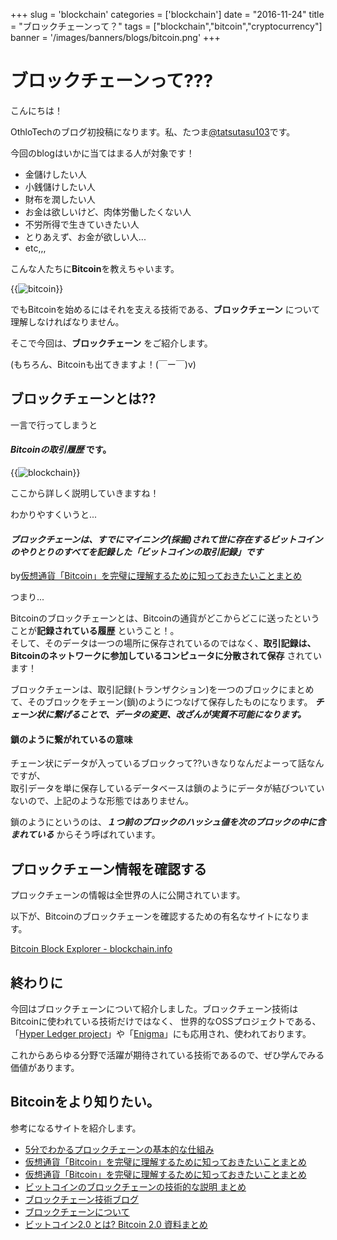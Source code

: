 +++
slug = 'blockchain'
categories = ['blockchain']
date = "2016-11-24"
title = "ブロックチェーンって？"
tags = ["blockchain","bitcoin","cryptocurrency"]
banner = '/images/banners/blogs/bitcoin.png'
+++

# ブロックチェーンって???

こんにちは！

OthloTechのブログ初投稿になります。私、たつま[@tatsutasu103](https://twitter.com/tatsutatsu103)です。

今回のblogはいかに当てはまる人が対象です！

- 金儲けしたい人
- 小銭儲けしたい人
- 財布を潤したい人
- お金は欲しいけど、肉体労働したくない人
- 不労所得で生きていきたい人
- とりあえず、お金が欲しい人...
- etc,,,

こんな人たちに**Bitcoin**を教えちゃいます。

{{<image src="/images/blogs/20161124/bitcoin.png" title="bitcoin" >}}

でもBitcoinを始めるにはそれを支える技術である、**ブロックチェーン** について理解しなければなりません。

そこで今回は、**ブロックチェーン** をご紹介します。

(もちろん、Bitcoinも出てきますよ！(￣ー￣)v)

## ブロックチェーンとは??

一言で行ってしまうと

#### ***Bitcoinの取引履歴*** です。

{{<image src="/images/blogs/20161124/blockchain.png" title="blockchain" >}}

ここから詳しく説明していきますね！

わかりやすくいうと...

#### ***ブロックチェーンは、すでにマイニング(採掘)されて世に存在するビットコインのやりとりのすべてを記録した「ビットコインの取引記録」です***

by[仮想通貨「Bitcoin」を完璧に理解するために知っておきたいことまとめ](http://gigazine.net/news/20140307-what-is-bitcoin-2nd/)


 つまり...

Bitcoinのブロックチェーンとは、Bitcoinの通貨がどこからどこに送ったということが**記録されている履歴** ということ！。</br>
そして、そのデータは一つの場所に保存されているのではなく、**取引記録は、Bitcoinのネットワークに参加しているコンピュータに分散されて保存** されています！

ブロックチェーンは、取引記録(トランザクション)を一つのブロックにまとめて、そのブロックをチェーン(鎖)のようにつなげて保存したものになります。
***チェーン状に繋げることで、データの変更、改ざんが実質不可能になります。***


#### 鎖のように繋がれているの意味

チェーン状にデータが入っているブロックって??いきなりなんだよーって話なんですが、</br>
取引データを単に保存しているデータベースは鎖のようにデータが結びついていないので、上記のような形態ではありません。

鎖のようにというのは、***１つ前のプロックのハッシュ値を次のプロックの中に含まれている*** からそう呼ばれています。

## プロックチェーン情報を確認する

プロックチェーンの情報は全世界の人に公開されています。

以下が、Bitcoinのブロックチェーンを確認するための有名なサイトになります。

[Bitcoin Block Explorer - blockchain.info](https://blockchain.info/)


## 終わりに

今回はブロックチェーンについて紹介しました。ブロックチェーン技術はBitcoinに使われている技術だけではなく、
世界的なOSSプロジェクトである、「[Hyper Ledger project](https://www.hyperledger.org/)」や「[Enigma](http://www.enigma.co/)」にも応用され、使われております。

これからあらゆる分野で活躍が期待されている技術であるので、ぜひ学んでみる価値があります。



## Bitcoinをより知りたい。

参考になるサイトを紹介します。

- [5分でわかるプロックチェーンの基本的な仕組み](http://www.slideshare.net/cookle/5-58379474)
- [仮想通貨「Bitcoin」を完璧に理解するために知っておきたいことまとめ](http://gigazine.net/news/20140307-what-is-bitcoin-2nd/)
- [仮想通貨「Bitcoin」を完璧に理解するために知っておきたいことまとめ](http://wazanova.jp/items/1314)
- [ビットコインのブロックチェーンの技術的な説明 まとめ](http://qiita.com/hshimo/items/bd849363a871966a923f)
- [ブロックチェーン技術ブログ](http://blocktech.hateblo.jp/)
- [ブロックチェーンについて](http://qiita.com/hshimo/items/1881fba8957c2a6e17ca)
- [ビットコイン2.0 とは? Bitcoin 2.0 資料まとめ](http://qiita.com/hshimo/items/8104dc2c4ad35720013e)
